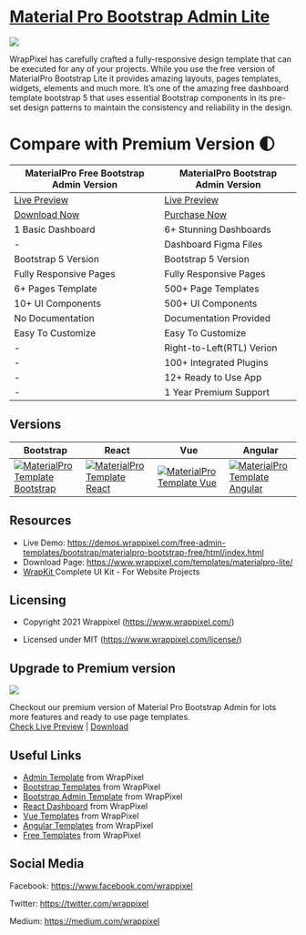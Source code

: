 <!-- # material-pro-lite -->
<!-- Heading of Template -->
<h1>
  <a href="https://www.wrappixel.com/templates/materialpro-lite/">Material Pro Bootstrap Admin Lite</a>
</h1>

<!-- Main image of Template -->
<a target="_blank" href="https://www.wrappixel.com/templates/materialpro-lite/">
  <img src="https://www.wrappixel.com/wp-content/uploads/edd/2024/05/materialpro-free-bootstrap-5-dashboard-wpn.jpg" />
</a>

<!-- <h4><a href="https://wrappixel.com/demos/free-admin-templates/material-pro-lite/html/index.html">Free Version Demo Link</a></h4> -->


<!-- Description of Template -->
<p>
  WrapPixel has carefully crafted a fully-responsive design template that can be executed for any of your projects. While you use the free version of MaterialPro Bootstrap Lite it provides amazing layouts, pages templates, widgets, elements and much more. It’s one of the amazing free dashboard template bootstrap 5 that uses essential Bootstrap components in its pre-set design patterns to maintain the consistency and reliability in the design.
</p>

# Compare with Premium Version 🌓

<table>
<thead>
<tr>
<th>MaterialPro Free Bootstrap Admin Version</th>
<th>MaterialPro Bootstrap Admin Version</th>
</tr>
</thead>
<tbody>
<tr>
  <td>
    <a href="https://demos.wrappixel.com/free-admin-templates/bootstrap/materialpro-bootstrap-free/html/index.html">Live Preview</a>
  </td>
  <td>
  <a href="https://bootstrapdemos.wrappixel.com/materialpro/dist/main/index.html">Live Preview</a>
  </td>
</tr>
<tr>
  <td>
      <a href="https://www.wrappixel.com/templates/materialpro-lite/">Download Now</a>
  </td>
  <td>
    <a href="https://www.wrappixel.com/templates/materialpro/?ref=33">Purchase Now</a>
  </td>
</tr>
<tr>
  <td>
  1 Basic Dashboard
  </td>
  <td>
  6+ Stunning Dashboards
  </td>
</tr>
<tr>
  <td>
  -
  </td>
  <td>
  Dashboard Figma Files
  </td>
</tr>
<tr>
  <td>
  Bootstrap 5 Version
  </td>
  <td>
  Bootstrap 5 Version
  </td>
</tr>
<tr>
  <td>
  Fully Responsive Pages
  </td>
  <td>
  Fully Responsive Pages
  </td>
</tr>
<tr>
  <td>
  6+ Pages Template
  </td>
  <td>
  500+ Page Templates
  </td>
</tr>
<tr>
  <td>
  10+ UI Components
  </td>
  <td>
  500+ UI Components
  </td>
</tr>
<tr>
  <td>
  No Documentation
  </td>
  <td>
  Documentation Provided
  </td>
</tr>
<tr>
  <td>
  Easy To Customize
  </td>
  <td>
  Easy To Customize
  </td>
</tr>
<tr>
  <td>
  -
  </td>
  <td>
  Right-to-Left(RTL) Verion
  </td>
</tr>
<tr>
  <td>
  -
  </td>
  <td>
  100+ Integrated Plugins
  </td>
</tr>
<tr>
  <td>
  -
  </td>
  <td>
  12+ Ready to Use App
  </td>
</tr>
<tr>
  <td>
  -
  </td>
  <td>
  1 Year Premium Support
  </td>
</tr>
</tbody>
</table>


<!-- Versions of Template -->
<h2><a id="user-content-versions" class="anchor" aria-hidden="true" href="#versions"></a>Versions</h2>
<table>
<thead>
<tr>
<th>Bootstrap</th>
<th>React</th>
<th>Vue</th>
<th>Angular</th>
</tr>
</thead>
<tbody>
<tr>
<td>
  <a href="https://www.wrappixel.com/templates/materialpro/" rel="nofollow" width="150px">
    <img src="https://www.wrappixel.com/wp-content/uploads/edd/2024/05/materialpro-bootstrap-admin-wpn.jpg" alt="MaterialPro Template  Bootstrap" style="max-width:150px;">
  </a>
</td>
<td>
  <a href="https://www.wrappixel.com/templates/materialpro-react-redux-admin/" rel="nofollow" width="150px">
    <img src="https://www.wrappixel.com/wp-content/uploads/edd/2024/05/materialpro-react-admin-wpn.jpg" alt="MaterialPro Template  React" style="max-width:150px;">
  </a>
</td>
<td>
  <a href="https://www.wrappixel.com/templates/materialpro-vuetify-admin/" rel="nofollow" width="150px">
    <img src="https://www.wrappixel.com/wp-content/uploads/edd/2024/05/materialpro-vuetify-admin-wpn.jpg" alt="MaterialPro Template  Vue" style="max-width:150px;">
  </a>
</td>
  <td>
  <a href="https://www.wrappixel.com/templates/materialpro-angular-dashboard/" rel="nofollow" width="150px">
    <img src="https://www.wrappixel.com/wp-content/uploads/edd/2024/05/materialpro-angular-admin-wpn.jpg" alt="MaterialPro Template  Angular" style="max-width:150px;">
  </a>
</td>
</tr>
</tbody>
</table>

<!-- Resources of Template -->
<h2>Resources</h2>
<ul>
<li>  
  Live Demo: <a href="https://demos.wrappixel.com/free-admin-templates/bootstrap/materialpro-bootstrap-free/html/index.html" rel="nofollow">https://demos.wrappixel.com/free-admin-templates/bootstrap/materialpro-bootstrap-free/html/index.html</a>
</li>
<li>
    Download Page: <a href="https://www.wrappixel.com/templates/materialpro-lite/" rel="nofollow">
  https://www.wrappixel.com/templates/materialpro-lite/</a>
</li>
<li>
    <a href="https://www.wrappixel.com/templates/wrapkit/#demos" rel="nofollow">WrapKit </a>Complete UI Kit - For Website Projects
</li>
</ul>

<!-- Licensing of Template -->
<h2>Licensing</h2>
<ul>
  <li>
    <p>Copyright 2021 Wrappixel (<a href="https://www.wrappixel.com/" rel="nofollow">https://www.wrappixel.com/</a>)</p>
  </li>
  <li>
    <p>Licensed under MIT (<a href="https://www.wrappixel.com/license/">https://www.wrappixel.com/license/</a>)</p>
  </li>
</ul>


<!-- Upgrade to Premium version of Template -->
<h2>Upgrade to Premium version</h2>
<a target="_blank" href="https://www.wrappixel.com/templates/materialpro/">
  <img src="https://www.wrappixel.com/wp-content/uploads/edd/2024/05/materialpro-bootstrap-admin-wpn.jpg" />
</a>
<p>
   Checkout our premium version of Material Pro Bootstrap Admin for lots more features and ready to use page templates.<br>
   <a href="https://demos.wrappixel.com/premium-admin-templates/bootstrap/materialpro-bootstrap/package/html/material/index.html">Check Live Preview</a> | <a href="https://www.wrappixel.com/templates/materialpro/">Download</a>
</p>

<!-- Useful Links of Template -->
<h2>Useful Links</h2>
<ul>
<li><a href="https://www.wrappixel.com/templates/category/admin-template/">Admin Template</a> from WrapPixel</li>
<li><a href="https://www.wrappixel.com/">Bootstrap Templates</a> from WrapPixel</li>
<li><a href="https://www.wrappixel.com/templates/category/bootstrap-admin-templates/">Bootstrap Admin Template</a> from WrapPixel</li>
<li><a href="https://www.wrappixel.com/templates/category/react-templates/">React Dashboard</a> from WrapPixel</li>
<li><a href="https://www.wrappixel.com/templates/category/vuejs-templates/">Vue Templates</a> from WrapPixel</li>
<li><a href="https://www.wrappixel.com/templates/category/angular-templates/">Angular Templates</a> from WrapPixel</li>
<li><a href="https://www.wrappixel.com/templates/category/free-templates/">Free Templates</a> from WrapPixel</li>
</ul>

<!-- Social Media of Wrappixel -->
<h2>Social Media</h2>
<p>Facebook: <a href="https://www.facebook.com/wrappixel">https://www.facebook.com/wrappixel</a></p>
<p>Twitter: <a href="https://twitter.com/wrappixel">https://twitter.com/wrappixel</a></p>
<p>Medium: <a href="https://medium.com/wrappixel">https://medium.com/wrappixel</a></p>
<!-- ## Pro Version -->

<!-- <a href="https://www.wrappixel.com/templates/materialpro/"><img src="https://www.wrappixel.com/wp-content/uploads/2019/01/materialpro-bootstrap-nw-1.jpg"/></a><br/> -->

<!-- <h4><a href="https://www.wrappixel.com/demos/admin-templates/material-pro/material/index.html">Demo</a></h4> -->
